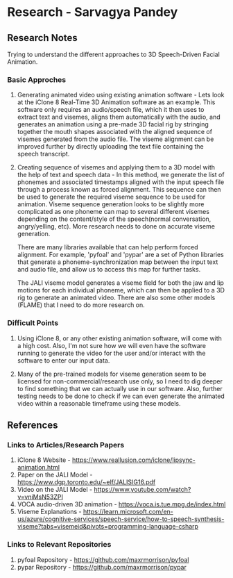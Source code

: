 # Research - Sarvagya Pandey
## Research Notes
Trying to understand the different approaches to 3D Speech-Driven Facial Animation.
### Basic Approches

1. Generating animated video using existing animation software - Lets look at the iClone 8 Real-Time 3D Animation software as an example. This software only requires an audio/speech file, which it then uses to extract text and visemes, aligns them automatically with the audio, and generates an animation using a pre-made 3D facial rig by stringing together the mouth shapes associated with the aligned sequence of visemes generated from the audio file. The viseme alignment can be improved further by directly uploading the text file containing the speech transcript.


2. Creating sequence of visemes and applying them to a 3D model with the help of text and speech data - In this method, we generate the list of phonemes and associated timestamps aligned with the input speech file through a process known as forced alignment. This sequence can then be used to generate the required viseme sequence to be used for animation. Viseme sequence generation looks to be slightly more complicated as one phoneme can map to several different visemes depending on the content/style of the speech(normal conversation, angry/yelling, etc). More research needs to done on accurate viseme generation.

    There are many libraries available that can help perform forced alignment. For example, 'pyfoal' and 'pypar' are a set of Python libraries that generate a phoneme-synchronization map between the input text and audio file, and allow us to access this map for further tasks.

    The JALI viseme model generates a viseme field for both the jaw and lip motions for each individual phoneme, which can then be applied to a 3D rig to generate an animated video. There are also some other models (FLAME) that I need to do more research on.
### Difficult Points

1. Using iClone 8, or any other existing animation software, will come with a high cost. Also, I'm not sure how we will even have the software running to generate the video for the user and/or interact with the software to enter our input data.

2. Many of the pre-trained models for viseme generation seem to be licensed for non-commercial/research use only, so I need to dig deeper to find something that we can actually use in our software. Also, further testing needs to be done to check if we can even generate the animated video within a reasonable timeframe using these models. 
## References
### Links to Articles/Research Papers

1. iClone 8 Website - https://www.reallusion.com/iclone/lipsync-animation.html
2. Paper on the JALI Model - https://www.dgp.toronto.edu/~elf/JALISIG16.pdf
3. Video on the JALI Model - https://www.youtube.com/watch?v=vniMsN53ZPI
4. VOCA audio-driven 3D animation - https://voca.is.tue.mpg.de/index.html
5. Viseme Explanations - https://learn.microsoft.com/en-us/azure/cognitive-services/speech-service/how-to-speech-synthesis-viseme?tabs=visemeid&pivots=programming-language-csharp
### Links to Relevant Repositories

1. pyfoal Repository - https://github.com/maxrmorrison/pyfoal
2. pypar Repository - https://github.com/maxrmorrison/pypar

